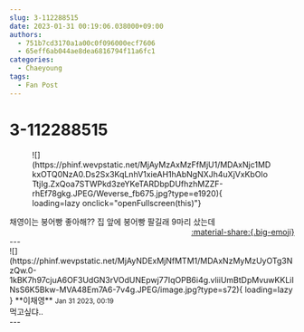 ```yaml
---
slug: 3-112288515
date: 2023-01-31 00:19:06.038000+09:00
authors:
  - 751b7cd3170a1a00c0f096000ecf7606
  - 65eff6ab044ae8dea6816794f11a6fc1
categories:
  - Chaeyoung
tags:
  - Fan Post
---
```


# 3-112288515

<div class="post-container" markdown="1">
<div class="content-container md-sidebar__scrollwrap" markdown="1">


<figure markdown="1">
![](https://phinf.wevpstatic.net/MjAyMzAxMzFfMjU1/MDAxNjc1MDkxOTQ0NzA0.Ds2Sx3KqLnhV1xieAH1hAbNgNXJh4uXjVxKbOloTtjIg.ZxQoa7STWPkd3zeYKeTARDbpDUfhzhMZZF-rhEf78gkg.JPEG/Weverse_fb675.jpg?type=e1920){ loading=lazy onclick="openFullscreen(this)"}
</figure>
채영이는 붕어빵 좋아해?? 집 앞에 붕어빵 팔길래 9마리 샀는데

</div>
</div>

<div style="text-align: right;" markdown="1">
<a href="https://weverse.io/fromis9/fanpost/3-112288515" style="text-align: right;">:material-share:{.big-emoji}</a>
</div>
---

<div class="comments-container md-sidebar__scrollwrap" markdown="1">
<div class="comment" markdown="1">
<div class='id-container' markdown="1">
![](https://phinf.wevpstatic.net/MjAyNDExMjNfMTM1/MDAxNzMyMzUyOTg3NzQw.0-1kBK7h97cjuA6OF3UdGN3rVOdUNEpwj77IqOPB6i4g.vliiUmBtDpMvuwKKLiINsS6K5Bkw-MVA48Em7A6-7v4g.JPEG/image.jpg?type=s72){ loading=lazy }
**<span class="artist">이채영</span>** <small>Jan 31 2023, 00:19</small><br>
</div>
<div class='comment-body' markdown="1">
먹고싶댜..
</div>
</div>
</div>
---
